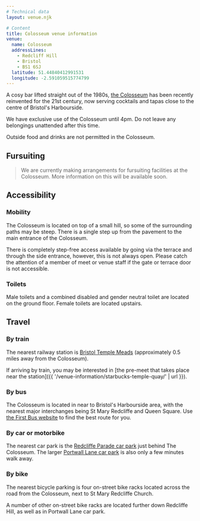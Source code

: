 ```yaml
---
# Technical data
layout: venue.njk

# Content
title: Colosseum venue information
venue:
  name: Colosseum
  addressLines:
    - Redcliff Hill
    - Bristol
    - BS1 6SJ
  latitude: 51.44840412991531
  longitude: -2.591059515774799
---
```


A cosy bar lifted straight out of the 1980s, [the Colosseum](https://www.colosseumbristol.co.uk/) has been recently reinvented for the 21st century, now serving cocktails and tapas close to the centre of Bristol's Harbourside.

We have exclusive use of the Colosseum until 4pm. Do not leave any belongings unattended after this time.

Outside food and drinks are not permitted in the Colosseum.

## Fursuiting

> We are currently making arrangements for fursuiting facilities at the Colosseum. More information on this will be available soon.

## Accessibility

### Mobility

The Colosseum is located on top of a small hill, so some of the surrounding paths may be steep. There is a single step up from the pavement to the main entrance of the Colosseum.

There is completely step-free access available by going via the terrace and through the side entrance, however, this is not always open. Please catch the attention of a member of meet or venue staff if the gate or terrace door is not accessible.

### Toilets

Male toilets and a combined disabled and gender neutral toilet are located on the ground floor. Female toilets are located upstairs.

## Travel

### By train

The nearest railway station is [Bristol Temple Meads](https://www.nationalrail.co.uk/stations/bristol-temple-meads/) (approximately 0.5 miles away from the Colosseum).

If arriving by train, you may be interested in [the pre-meet that takes place near the station]({{ '/venue-information/starbucks-temple-quay/' | url }}).

### By bus

The Colosseum is located in near to Bristol's Harbourside area, with the nearest major interchanges being St Mary Redcliffe and Queen Square. Use [the First Bus website](https://www.firstgroup.com/bristol-bath-and-west/) to find the best route for you.

### By car or motorbike

The nearest car park is the [Redcliffe Parade car park](https://www.bristol.gov.uk/residents/parking/where-to-park-in-bristol/redcliffe-parade-long-stay-car-park) just behind The Colosseum. The larger [Portwall Lane car park](https://www.bristol.gov.uk/residents/parking/where-to-park-in-bristol/portwall-lane-long-stay-car-park) is also only a few minutes walk away.

### By bike

The nearest bicycle parking is four on-street bike racks located across the road from the Colosseum, next to St Mary Redcliffe Church.

A number of other on-street bike racks are located further down Redcliffe Hill, as well as in Portwall Lane car park.
